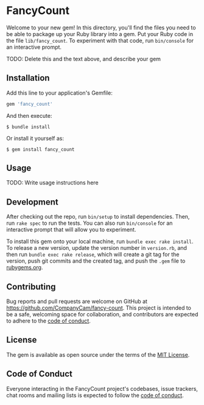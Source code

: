 # FancyCount

Welcome to your new gem! In this directory, you'll find the files you need to be able to package up your Ruby library into a gem. Put your Ruby code in the file `lib/fancy_count`. To experiment with that code, run `bin/console` for an interactive prompt.

TODO: Delete this and the text above, and describe your gem

## Installation

Add this line to your application's Gemfile:

```ruby
gem 'fancy_count'
```

And then execute:

    $ bundle install

Or install it yourself as:

    $ gem install fancy_count

## Usage

TODO: Write usage instructions here

## Development

After checking out the repo, run `bin/setup` to install dependencies. Then, run `rake spec` to run the tests. You can also run `bin/console` for an interactive prompt that will allow you to experiment.

To install this gem onto your local machine, run `bundle exec rake install`. To release a new version, update the version number in `version.rb`, and then run `bundle exec rake release`, which will create a git tag for the version, push git commits and the created tag, and push the `.gem` file to [rubygems.org](https://rubygems.org).

## Contributing

Bug reports and pull requests are welcome on GitHub at https://github.com/CompanyCam/fancy-count. This project is intended to be a safe, welcoming space for collaboration, and contributors are expected to adhere to the [code of conduct](https://github.com/CompanyCam/fancy-count/blob/master/CODE_OF_CONDUCT.md).

## License

The gem is available as open source under the terms of the [MIT License](https://opensource.org/licenses/MIT).

## Code of Conduct

Everyone interacting in the FancyCount project's codebases, issue trackers, chat rooms and mailing lists is expected to follow the [code of conduct](https://github.com/CompanyCam/fancy-count/blob/master/CODE_OF_CONDUCT.md).
